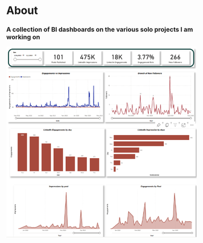 # About
### A collection of BI dashboards on the various solo projects I am working on


![img1](https://github.com/kithinji007/BI/blob/main/linkd.png)
